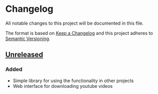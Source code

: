 # Changelog

All notable changes to this project will be documented in this file.

The format is based on [Keep a Changelog](http://keepachangelog.com/en/1.0.0/)
and this project adheres to [Semantic Versioning](http://semver.org/spec/v2.0.0.html).

## [Unreleased]

### Added
- Simple library for using the functionality in other projects
- Web interface for downloading youtube videos

[Unreleased]: https://github.com/jeckman/YouTube-Downloader/compare/7397d4101a96aa3cc28d211d9f23d5da34c3d9c8...HEAD
